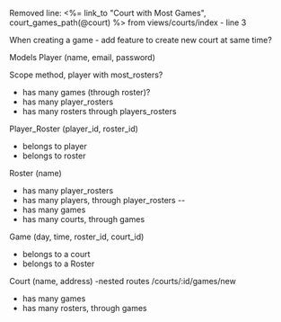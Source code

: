 Removed line:
<%= link_to "Court with Most Games", court_games_path(@court) %>
from views/courts/index - line 3

When creating a game - add feature to create new court at same time?

Models
Player (name, email, password)

Scope method, player with most_rosters?
- has many games (through roster)?
- has many player_rosters
- has many rosters through players_rosters

Player_Roster (player_id, roster_id)
- belongs to player
- belongs to roster

Roster (name)
- has many player_rosters
- has many players, through player_rosters
--
- has many games
- has many courts, through games

Game (day, time, roster_id, court_id)
- belongs to a court
- belongs to a Roster

Court (name, address) -nested routes /courts/:id/games/new
- has many games
- has many rosters, through games
